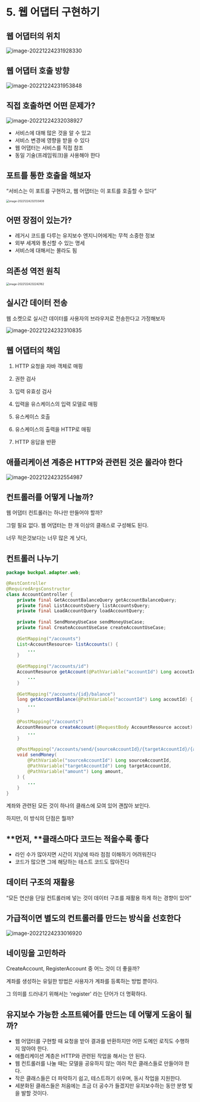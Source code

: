 # 5. 웹 어댑터 구현하기

## **웹 어댑터의 위치**

![image-20221224231928330](images/image-20221224231928330.png)



## **웹 어댑터 호출 방향**

![image-20221224231953848](images/image-20221224231953848.png)





## 직접 호출하면 어떤 문제가?

![image-20221224232038927](images/image-20221224232038927.png)



* 서비스에 대해 많은 것을 알 수 있고
* 서비스 변경에 영향을 받을 수 있다
* 웹 어댑터는 서비스를 직접 참조
* 동일 기술(프레임워크)을 사용해야 한다



## **포트를 통한 호출을 해보자**

“서비스는 이 포트를 구현하고, 웹 어댑터는 이 포트를 호출할 수 있다”

<img src="images/image-20221224232133408.png" alt="image-20221224232133408" style="zoom:50%;" />



## 어떤 장점이 있는가?

* 레거시 코드를 다루는 유지보수 엔지니어에게는 무척 소중한 정보
* 외부 세계와 통신할 수 있는 명세
* 서비스에 대해서는 몰라도 됨



## **의존성 역전 원칙**

<img src="images/image-20221224232242162.png" alt="image-20221224232242162" style="zoom:50%;" />



## **실시간 데이터 전송**

웹 소켓으로 실시간 데이터를 사용자의 브라우저로 전송한다고 가정해보자



![image-20221224232310835](images/image-20221224232310835.png)



## **웹 어댑터의 책임**

1. HTTP 요청을 자바 객체로 매핑

2. 권한 검사

3. 입력 유효성 검사

4. 입력을 유스케이스의 입력 모델로 매핑

5. 유스케이스 호출

6. 유스케이스의 출력을 HTTP로 매핑

7. HTTP 응답을 반환





## **애플리케이션 계층은** **HTTP**와 관련된 것은 몰라야 한다

![image-20221224232554987](images/image-20221224232554987.png)





## 컨트롤러를 어떻게 나눌까?

웹 어댑터 컨트롤러는 하나만 만들어야 할까?

그럴 필요 없다. 웹 어댑터는 한 개 이상의 클래스로 구성해도 된다.

너무 적은것보다는 너무 많은 게 낫다,



## **컨트롤러 나누기**

```java
package buckpal.adapter.web;

@RestController
@RequiredArgsConstructor
class AccountController {
	private final GetAccountBalanceQuery getAccountBalanceQuery;
    private final ListAccountsQuery listAccountsQuery;
    private final LoadAccountQuery loadAccountQuery;
  
    private final SendMoneyUseCase sendMoneyUseCase;
    private final CreateAccountUseCase createAccountUseCase;
   
    @GetMapping("/accounts")
    List<AccountResource> listAccounts() {
        ...
    }
  
    @GetMapping("/accounts/id")
    AccountResource getAccount(@PathVariable("accountId") Long accoutId) {
        ...
    }
  
    @GetMapping("/accounts/{id}/balance")
    long getAccountBalance(@PathVariable("accountId") Long accoutId) {
        ...
    }
  
    @PostMapping("/accounts")
    AccountResource createAccount(@RequestBody AccountResource accout) {
        ...
    }
  
    @PostMapping("/accounts/send/{sourceAccountId}/{targetAccountId}/{amount}")
    void sendMoney(
        @PathVariable("sourceAccountId") Long sourceAccountId,
        @PathVariable("targetAccountId") Long targetAccountId,
        @PathVariable("amount") Long amount,
    ) {
     	... 
    }
}
```

계좌와 관련된 모든 것이 하나의 클래스에 모여 있어 괜찮아 보인다.

하지만, 이 방식의 단점은 뭘까?



## **먼저, **클래스마다 코드는 적을수록 좋다

* 라인 수가 많아지면 시간이 지남에 따라 점점 이해하기 어려워진다
* 코드가 많으면 그에 해당하는 테스트 코드도 많아진다



## **데이터 구조의 재활용**

“모든 연산을 단일 컨트롤러에 넣는 것이 데이터 구조를 재활용 하게 하는 경향이 있어”



## **가급적이면 별도의 컨트롤러를 만드는 방식을 선호한다**

![image-20221224233016920](images/image-20221224233016920.png)



## **네이밍을** **고민하라**

CreateAccount, RegisterAccount 중 어느 것이 더 좋을까?

계좌를 생성하는 유일한 방법은 사용자가 계좌를 등록하는 방법 뿐이다.

그 의미를 드러내기 위해서는 'register' 라는 단어가 더 명확하다.





## 유지보수 가능한 소프트웨어를 만드는 데 어떻게 도움이 될까?

* 웹 어댑터를 구현할 때 요청을 받아 결과를 반환하지만 어떤 도메인 로직도 수행하지 않아야 한다.
* 애플리케이션 계층은 HTTP와 관련된 작업을 해서는 안 된다.
* 웹 컨트롤러를 나눌 때는 모델을 공유하지 않는 여러 작은 클래스들로 만들어야 한다.
* 작은 클래스들은 더 파악하기 쉽고, 테스트하기 쉬우며, 동시 작업을 지원한다.
* 세분화된 클래스들은 처음에는 조금 더 공수가 들겠지만 유지보수하는 동안 분명 빛을 발할 것이다.